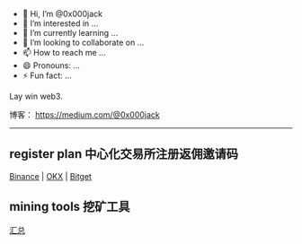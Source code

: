 - 👋 Hi, I’m @0x000jack
- 👀 I’m interested in ...
- 🌱 I’m currently learning ...
- 💞️ I’m looking to collaborate on ...
- 📫 How to reach me ...
- 😄 Pronouns: ...
- ⚡ Fun fact: ...

<!---
0x000jack/0x000jack is a ✨ special ✨ repository because its `README.md` (this file) appears on your GitHub profile.
You can click the Preview link to take a look at your changes.
--->

Lay win web3.

博客： <https://medium.com/@0x000jack>




---

## register plan  中心化交易所注册返佣邀请码

[Binance](https://www.suitechsui.io/cn/activity/referral-entry/CPA?ref=CPA_00HQJAZK8Y) | [OKX](https://ouxyi.space/join/2903395) | [Bitget](https://www.bitget.fit/zh-CN/referral/register?clacCode=22NFR0BH)


## mining tools  挖矿工具

[汇总](https://github.com/0x000jack/mining)



